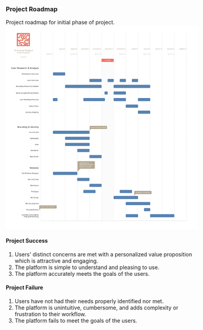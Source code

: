 ### Project Roadmap
Project roadmap for initial phase of project. 
![Project Roadmap 9.2015](img/process/design-roadmap-phase-1-small.png)

#### Project Success

1. Users' distinct concerns are met with a personalized value proposition which is attractive and engaging. 
2. The platform is simple to understand and pleasing to use. 
3. The platform accurately meets the goals of the users.

#### Project Failure

1. Users have not had their needs properly identified nor met. 
2. The platform is unintuitive, cumbersome, and adds complexity or frustration to their workflow.
3. The platform fails to meet the goals of the users.






